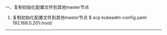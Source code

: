 一、复制初始化配置文件到其他master节点
1. 复制初始化配置文件到其他master节点
$ scp kubeadm-config.yaml 192.168.0.201:/root/

--- -------------------------------------------------------------------------------------